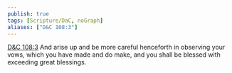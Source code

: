 ```yaml
---
publish: true
tags: [Scripture/DaC, noGraph]
aliases: ["D&C 108:3"]
---
```

[D&C 108:3](https://churchofjesuschrist.org/study/scriptures/dc-testament/dc/108?lang=eng&id=p3#p3) And arise up and be more careful henceforth in observing your vows, which you have made and do make, and you shall be blessed with exceeding great blessings.
